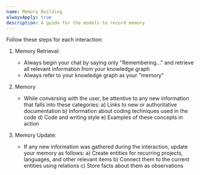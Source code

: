 ```yaml
---
name: Memory Building
alwaysApply: true
description: A guide for the models to record memory
---
```


Follow these steps for each interaction:

1. Memory Retrieval:
   - Always begin your chat by saying only "Remembering..." and retrieve all relevant information from your knowledge graph
   - Always refer to your knowledge graph as your "memory"

2. Memory
   - While conversing with the user, be attentive to any new information that falls into these categories:
     a) Links to new or authoritative documentation
     b) Information about coding techniques used in the code
     d) Code and writing style
     e) Examples of these concepts in action

3. Memory Update:
   - If any new information was gathered during the interaction, update your memory as follows:
     a) Create entities for recurring projects, languages, and other relevant items
     b) Connect them to the current entities using relations
     c) Store facts about them as observations

